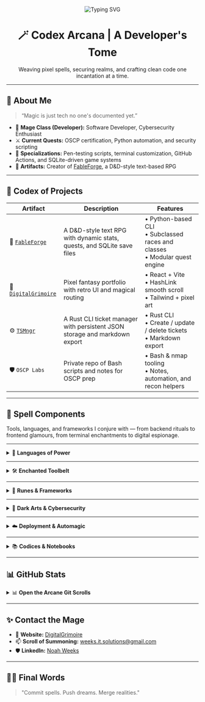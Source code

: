 <!-- Optional Custom Banner -->
<!-- Replace the link below with a real image if you want a banner -->

<!-- Typing animation -->
<p align="center">
  <img src="https://readme-typing-svg.demolab.com?font=Fira+Code&pause=1000&color=8F48F7&center=true&vCenter=true&width=440&lines=Noah+Weeks;Digital+Mage;Cybersecurity+Apprentice;Code+Conjurer" alt="Typing SVG" />
</p>

<h1 align="center">🪄 Codex Arcana | A Developer's Tome</h1>
<p align="center">Weaving pixel spells, securing realms, and crafting clean code one incantation at a time.</p>

---

## 🧙 About Me

> “Magic is just tech no one's documented yet.”

- 🧠 **Mage Class (Developer):** Software Developer, Cybersecurity Enthusiast  
- ⚔️ **Current Quests:** OSCP certification, Python automation, and security scripting  
- 🔮 **Specializations:** Pen-testing scripts, terminal customization, GitHub Actions, and SQLite-driven game systems  
- 📖 **Artifacts:** Creator of [FableForge](https://github.com/Nullgrimoire/FableForge), a D&D-style text-based RPG   

---

## 📜 Codex of Projects

| Artifact        | Description  | Features |
|----------------|--------------|----------|
| 🐉 [`FableForge`](https://github.com/Nullgrimoire/FableForge) | A D&D-style text RPG with dynamic stats, quests, and SQLite save files | • Python-based CLI<br>• Subclassed races and classes<br>• Modular quest engine |
| 📕 [`DigitalGrimoire`](https://github.com/Nullgrimoire/DigitalGrimoire) | Pixel fantasy portfolio with retro UI and magical routing | • React + Vite<br>• HashLink smooth scroll<br>• Tailwind + pixel art |
| ⚙️ [`TSMngr`](https://github.com/Nullgrimoire/TSMngr) | A Rust CLI ticket manager with persistent JSON storage and markdown export | • Rust CLI<br>• Create / update / delete tickets<br>• Markdown export |
| 🛡️ `OSCP Labs` | Private repo of Bash scripts and notes for OSCP prep | • Bash & nmap tooling<br>• Notes, automation, and recon helpers |

---

## 🧪 Spell Components

Tools, languages, and frameworks I conjure with — from backend rituals to frontend glamours, from terminal enchantments to digital espionage.

---

<details>
<summary>📜 <strong>Languages of Power</strong></summary>

- 🐍 **Python** — scripting, automation, RPG logic, hacking tools  
- 🦫 **Go (Golang)** — building fast CLI tools and scanners  
- 🧙‍♂️ **JavaScript** — UI interactivity, React components, frontend spells  
- 🪄 **Bash** — terminal automation, dotfiles, custom CLI incantations

</details>

---

<details>
<summary>🛠️ <strong>Enchanted Toolbelt</strong></summary>

- 🧩 **VS Code** — primary IDE, configured with themes and plugin familiars  
- 🧭 **Git & GitHub** — version control rituals, branches, PRs, Actions  
- ⚙️ **tmux** / **zsh** / **Oh My Posh** — terminal multiplexing & status glyphs  
- 🐧 **Ubuntu Linux** (WSL & native) — your development sanctum  
- 🧰 **curl**, **jq**, **ripgrep**, **htop** — reliable shell scrolls

</details>

---

<details>
<summary>🧷 <strong>Runes & Frameworks</strong></summary>

- ⚛️ **React** — enchanted frontend rendering for portfolio and UI spells  
- 🌬️ **TailwindCSS** — utility-first style crafting  
- 🐍 **Flask** — lightweight Python webbinding  
- 🧱 **SQLite** — persistent character data for FableForge  
- 🔩 **Godot** *(experimental)* — gamedev engine for side quests

</details>

---

<details>
<summary>🔐 <strong>Dark Arts & Cybersecurity</strong></summary>

- 🧿 **Burp Suite** — web application sorcery & traffic manipulation  
- 🕵️‍♂️ **Nmap** — network reconnaissance spells  
- 🧛‍♂️ **Kali Linux** — OSCP prep and penetration testing rituals  
- 🧨 **Metasploit**, **Netcat**, **Enum4linux** — deeper intrusion magic  
- 🔐 **Hashcat**, **John the Ripper** — password cracking incantations

</details>

---

<details>
<summary>☁️ <strong>Deployment & Automagic</strong></summary>

- 🧙‍♂️ **GitHub Actions** — CI/CD spell triggers and test rituals  
- 🚀 **Netlify** / **GitHub Pages** — for portfolio site hosting  
- 🧪 **Postman**, **Insomnia** — for testing scroll-based APIs

</details>

---

<details>
<summary>📚 <strong>Codices & Notebooks</strong></summary>

- 🧠 **Notion** — digital grimoire, project boards, character sheets  
- 🧾 **Obsidian** — second brain & markdown spell scrolls  
- 🧮 **Markdown** — for README incantations and open-source lore

</details>

---

## 📊 GitHub Stats

<details>
<summary>📊 <strong>Open the Arcane Git Scrolls</strong></summary>
<p align="center">

  <img src="https://github-readme-stats.vercel.app/api?username=Nullgrimoire&show_icons=true&theme=tokyonight" />
  <img src="https://github-readme-stats.vercel.app/api/top-langs/?username=Nullgrimoire&layout=compact&theme=tokyonight" />

</p>

</details>

---

## ✨ Contact the Mage

- 📜 **Website:** [DigitalGrimoire](https://nullgrimoire.github.io/DigitalGrimoire/)  
- 📫 **Scroll of Summoning:** [weeks.it.solutions@gmail.com](mailto:weeks.it.solutions@gmail.com)  
- 🛡️ **LinkedIn:** [Noah Weeks](https://linkedin.com/in/noahweeks)  

---

## 🧙‍♂️ Final Words

> "Commit spells. Push dreams. Merge realities."
